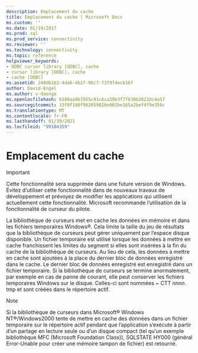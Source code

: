 ```yaml
---
description: Emplacement du cache
title: Emplacement du cache | Microsoft Docs
ms.custom: ''
ms.date: 01/19/2017
ms.prod: sql
ms.prod_service: connectivity
ms.reviewer: ''
ms.technology: connectivity
ms.topic: reference
helpviewer_keywords:
- ODBC cursor library [ODBC], cache
- cursor library [ODBC], cache
- cache [ODBC]
ms.assetid: 240d6162-4da6-4b1f-96c7-f379f4ecb16f
author: David-Engel
ms.author: v-daenge
ms.openlocfilehash: b500aa9b7955c91c6ca39b3f7f830b2022dc4a57
ms.sourcegitcommit: 33f0f190f962059826e002be165a2bef4f9e350c
ms.translationtype: MT
ms.contentlocale: fr-FR
ms.lasthandoff: 01/30/2021
ms.locfileid: "99184359"
---
```

# <a name="location-of-cache"></a>Emplacement du cache
> [!IMPORTANT]  
>  Cette fonctionnalité sera supprimée dans une future version de Windows. Évitez d’utiliser cette fonctionnalité dans de nouveaux travaux de développement et prévoyez de modifier les applications qui utilisent actuellement cette fonctionnalité. Microsoft recommande l’utilisation de la fonctionnalité de curseur du pilote.  
  
 La bibliothèque de curseurs met en cache les données en mémoire et dans les fichiers temporaires Windows®. Cela limite la taille du jeu de résultats que la bibliothèque de curseurs peut gérer uniquement par l’espace disque disponible. Un fichier temporaire est utilisé lorsque les données à mettre en cache franchissent les limites du segment si elles sont insérées à la fin du cache de la bibliothèque de curseurs. Au lieu de cela, les données à mettre en cache sont ajoutées à la place du dernier bloc de données enregistré dans le cache. Le dernier bloc de données enregistré est enregistré dans un fichier temporaire. Si la bibliothèque de curseurs se termine anormalement, par exemple en cas de panne de courant, elle peut conserver les fichiers temporaires Windows sur le disque. Celles-ci sont nommées ~ CTT *nnnn*. tmp et sont créées dans le répertoire actif.  
  
> [!NOTE]  
>  Si la bibliothèque de curseurs dans Microsoft® Windows NT®/Windows2000 tente de mettre en cache des données dans un fichier temporaire sur le répertoire actif pendant que l’application s’exécute à partir d’un partage en lecture seule ou d’un disque compact (tel qu’un exemple bibliothèque MFC (Microsoft Foundation Class)), SQLSTATE HY000 (général Error-Unable pour créer une mémoire tampon de fichier) est retourné.
